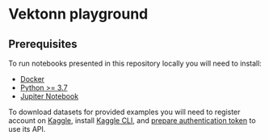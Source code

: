 # Vektonn playground

## Prerequisites
To run notebooks presented in this repository locally you will need to install:
* [Docker](https://docs.docker.com/get-docker/)
* [Python >= 3.7](https://www.python.org/downloads/)
* [Jupiter Notebook](https://jupyter.readthedocs.io/en/latest/install/notebook-classic.html)

To download datasets for provided examples you will need to register account on [Kaggle](https://www.kaggle.com/),
install [Kaggle CLI](https://github.com/Kaggle/kaggle-api), and
[prepare authentication token](https://www.kaggle.com/docs/api#getting-started-installation-&-authentication) to use its API.
